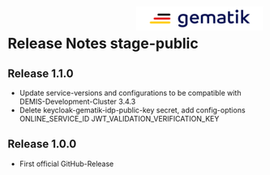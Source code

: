 <img align="right" width="250" height="47" src="media/Gematik_Logo_Flag.png"/> <br/>

# Release Notes stage-public

## Release 1.1.0
- Update service-versions and configurations to be compatible with DEMIS-Development-Cluster 3.4.3
- Delete keycloak-gematik-idp-public-key secret, add config-options ONLINE_SERVICE_ID JWT_VALIDATION_VERIFICATION_KEY

## Release 1.0.0
- First official GitHub-Release
